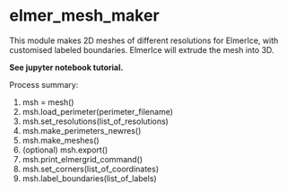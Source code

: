 # elmer_mesh_maker

This module makes 2D meshes of different resolutions for ElmerIce, with customised labeled boundaries. ElmerIce will extrude the mesh into 3D.

**See jupyter notebook tutorial.**

Process summary:
1. msh = mesh()
2. msh.load_perimeter(perimeter_filename)
3. msh.set_resolutions(list_of_resolutions)
4. msh.make_perimeters_newres()
5. msh.make_meshes()
6. (optional) msh.export()  
7. msh.print_elmergrid_command()
8. msh.set_corners(list_of_coordinates)
9. msh.label_boundaries(list_of_labels)

